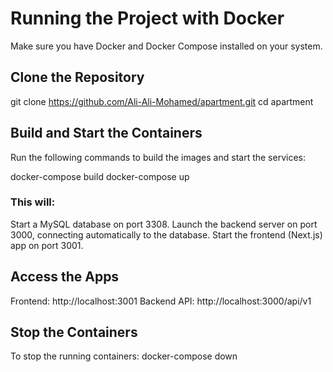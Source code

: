 # Running the Project with Docker
Make sure you have Docker and Docker Compose installed on your system.

## Clone the Repository
git clone https://github.com/Ali-Ali-Mohamed/apartment.git
cd apartment

## Build and Start the Containers
Run the following commands to build the images and start the services:

docker-compose build
docker-compose up

### This will:
Start a MySQL database on port 3308.
Launch the backend server on port 3000, connecting automatically to the database.
Start the frontend (Next.js) app on port 3001.

## Access the Apps
Frontend: http://localhost:3001
Backend API: http://localhost:3000/api/v1

## Stop the Containers
To stop the running containers:
docker-compose down
